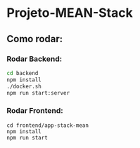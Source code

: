 # Projeto-MEAN-Stack

## Como rodar:
### Rodar Backend: 
```sh
cd backend
npm install
./docker.sh
npm run start:server 
```
### Rodar Frontend:
```
cd frontend/app-stack-mean
npm install
npm run start
```
